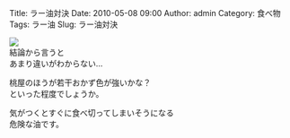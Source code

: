 Title: ラー油対決
Date: 2010-05-08 09:00
Author: admin
Category: 食べ物
Tags: ラー油
Slug: ラー油対決

[![](http://farm5.static.flickr.com/4023/4579539295_65932ac5d3_m.jpg)](http://www.flickr.com/photos/46200029@N06/4579539295/)  
結論から言うと  
あまり違いがわからない…

桃屋のほうが若干おかず色が強いかな？  
といった程度でしょうか。

気がつくとすぐに食べ切ってしまいそうになる  
危険な油です。
